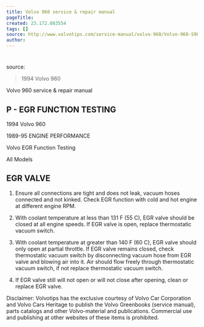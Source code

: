 ```yaml
---
title: Volvo 960 service & repair manual
pageTitle: 
created: 23.172.083554
tags: []
source: http://www.volvotips.com/service-manual/volvo-960/Volvo-960-S90-V90-EGR-function-testing-service-repair-manual.html
author: 
---
```


# 
source: [](http://www.volvotips.com/service-manual/volvo-960/Volvo-960-S90-V90-EGR-function-testing-service-repair-manual.html)

> 1994 Volvo 960


Volvo 960 service & repair manual

## P - EGR FUNCTION TESTING

1994 Volvo 960

1989-95 ENGINE PERFORMANCE

Volvo EGR Function Testing

All Models

## EGR VALVE

1.  Ensure all connections are tight and does not leak, vacuum hoses connected and not kinked. Check EGR function with cold and hot engine at different engine RPM.
    
2.  With coolant temperature at less than 131 F (55 C), EGR valve should be closed at all engine speeds. If EGR valve is open, replace thermostatic vacuum switch.
    
3.  With coolant temperature at greater than 140 F (60 C), EGR valve should only open at partial throttle. If EGR valve remains closed, check thermostatic vacuum switch by disconnecting vacuum hose from EGR valve and blowing air into it. Air should flow freely through thermostatic vacuum switch, if not replace thermostatic vacuum switch.
    
4.  If EGR valve still will not open or will not close after opening, clean or replace EGR valve.
    

Disclaimer: Volvotips has the exclusive courtesy of Volvo Car Corporation and Volvo Cars Heritage to publish the Volvo Greenbooks (service manual), parts catalogs and other Volvo-material and publications. Commercial use and publishing at other websites of these items is prohibited.
